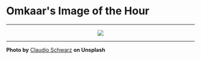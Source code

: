 # Omkaar's Image of the Hour

---

<div align="center">

<a href="https://unsplash.com/photos/a-person-jumps-into-the-water-at-sunset-8zCeTmYkgEw">
  <img src="https://images.unsplash.com/photo-1751606973289-18652a0cfdb9?crop=entropy&cs=tinysrgb&fit=max&fm=jpg&ixid=M3w3NjA2Nzh8MHwxfHJhbmRvbXx8fHx8fHx8fDE3NTQwMzE2MDB8&ixlib=rb-4.1.0&q=80&w=1080" style="max-width:100%; height:auto;">
</a>



</div>

---

**Photo by** [Claudio Schwarz](https://unsplash.com/@purzlbaum) **on Unsplash**
